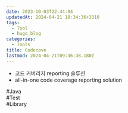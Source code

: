 ```yaml
---
date: 2023-10-03T22:44:04
updatedAt: 2024-04-21 18:34:36+3310
tags:
  - Tool
  - hugo_blog
categories:
  - Tools
title: Codecove
lastmod: 2024-04-21T09:36:38.180Z
---
```

* 코드 커버리지 reporting 솔루션
* all-in-one code coverage reporting solution

\#Java\
\#Test\
\#Library
